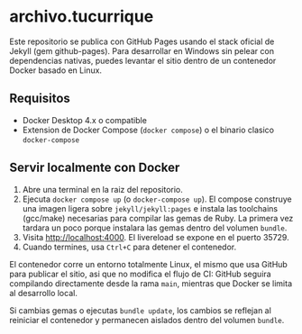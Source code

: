 # archivo.tucurrique

Este repositorio se publica con GitHub Pages usando el stack oficial de Jekyll (gem github-pages). Para desarrollar en Windows sin pelear con dependencias nativas, puedes levantar el sitio dentro de un contenedor Docker basado en Linux.

## Requisitos

- Docker Desktop 4.x o compatible
- Extension de Docker Compose (`docker compose`) o el binario clasico `docker-compose`

## Servir localmente con Docker

1. Abre una terminal en la raiz del repositorio.
2. Ejecuta `docker compose up` (o `docker-compose up`). El compose construye una imagen ligera sobre `jekyll/jekyll:pages` e instala las toolchains (gcc/make) necesarias para compilar las gemas de Ruby. La primera vez tardara un poco porque instalara las gemas dentro del volumen `bundle`.
3. Visita <http://localhost:4000>. El livereload se expone en el puerto 35729.
4. Cuando termines, usa `Ctrl+C` para detener el contenedor.

El contenedor corre un entorno totalmente Linux, el mismo que usa GitHub para publicar el sitio, asi que no modifica el flujo de CI: GitHub seguira compilando directamente desde la rama `main`, mientras que Docker se limita al desarrollo local.

Si cambias gemas o ejecutas `bundle update`, los cambios se reflejan al reiniciar el contenedor y permanecen aislados dentro del volumen `bundle`.
